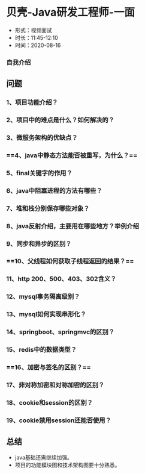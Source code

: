 # 贝壳-Java研发工程师-一面

- 形式：视频面试
- 时长：11:45-12:10
- 时间：2020-08-16

### 自我介绍

## 问题

### 1、项目功能介绍？

### 2、项目中的难点是什么？如何解决的？

### 3、微服务架构的优缺点？

### ==4、java中静态方法能否被重写，为什么？==

### 5、final关键字的作用？

### 6、java中阻塞进程的方法有哪些？

### 7、堆和栈分别保存哪些对象？

### 8、java反射介绍，主要用在哪些地方？举例介绍

### 9、同步和异步的区别？

### ==10、父线程如何获取子线程返回的结果？==

### 11、http 200、500、403、302含义？

### 12、mysql事务隔离级别？

### 13、mysql如何实现串形化？

### 14、springboot、springmvc的区别？

### 15、redis中的数据类型？

### ==16、加密与签名的区别？==

### 17、非对称加密和对称加密的区别？

### 18、cookie和session的区别？

### 19、cookie禁用session还能否使用？

## 总结

- java基础还需继续加强。
- 项目的功能模块图和技术架构图要十分熟悉。